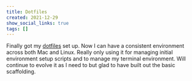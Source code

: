 ```yaml
---
title: Dotfiles
created: 2021-12-29
show_social_links: true
tags: []
---
```


Finally got my [dotfiles](https://github.com/patleeman/dotfiles) set up. Now I can have a consistent environment across both Mac and Linux. Really only using it for managing initial environment setup scripts and to manage my terminal environment. Will continue to evolve it as I need to but glad to have built out the basic scaffolding.

